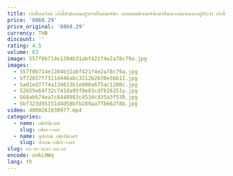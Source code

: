```yaml
---
title: เก้าอี้อเลวิลล์ เก้าอี้สํานักงานหรูหราสไตล์นอร์ดิก เบาะคอมพิวเตอร์ศึกษาที่สะดวกสบายและอยู่ประจํา เก้าอี้พนักพิงในครัวเรือน
price: '8868.29'
price_original: '8868.29'
currency: THB
discount: ''
rating: 4.5
volume: 63
image: S57f0b714e1204b31abf421f4e2a78c79a.jpg
images:
  - S57f0b714e1204b31abf421f4e2a78c79a.jpg
  - Sf72657ff311d446abc3212b2630e5bb1I.jpg
  - Sad1ed7774a134613b1e006a675ac1200c.jpg
  - S2655e64f32c741da95f0e03cdfb26251y.jpg
  - S68abb74ea7c8440983c4534c935a3f53R.jpg
  - Sbf323d95151d4d58bfb289aa7fb662f8b.jpg
video: 4000261030977.mp4
categories:
  - name: เฟอร์นิเจอร์
    slug: เฟอร-เจอร
  - name: อุปกรณ์ เฟอร์นิเจอร์
    slug: ปกรณ-เฟอร-เจอร
slug: เก-าอ-อเลว-ลล-เก
encode: onkLHWq
lang: th
---
```

  